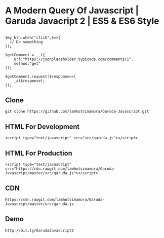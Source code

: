 # A Modern Query Of Javascript | Garuda Javacript 2 | ES5 & ES6 Style

## 
```
$my_btn.when("click",$=>{
  // Do something 
});

$getComment = __({
    url:"https://jsonplaceholder.typicode.com/comments/1",
    method:"get"
});

$getComment.request($response=>{
    _a($response);
});
```

## Clone 
```
git clone https://github.com/lamhotsimamora/Garuda-Javascript.git
```

## HTML For Development
```
<script type="text/javascript" src="src/garuda.js"></script>
```

## HTML For Production
```
<script type="text/javascript" src="https://cdn.rawgit.com/lamhotsimamora/Garuda-Javascript/master/src/garuda.js"></script>
```

## CDN
```
https://cdn.rawgit.com/lamhotsimamora/Garuda-Javascript/master/src/garuda.js
```

## Demo
```
http://bit.ly/GarudaJavascript2
```


